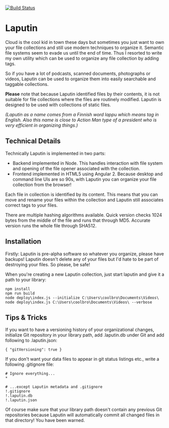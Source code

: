 [![Build Status](https://travis-ci.org/VilleSalonen/laputin.svg?branch=master)](https://travis-ci.org/VilleSalonen/laputin) 

Laputin
=======
Cloud is the cool kid in town these days but sometimes you just want to own your
file collections and still use modern techniques to organize it. Semantic file
systems seem to evade us until the end of time. Thus I resorted to write my own
utility which can be used to organize any file collection by adding tags.

So if you have a lot of podcasts, scanned documents, photographs or videos,
Laputin can be used to organize them into easily searchable and taggable
collections.

**Please** note that because Laputin identified files by their contents, it is not suitable for file collections where the files are routinely modified. Laputin is designed to be used with collections of static files.

*(Laputin as a name comes from a Finnish word lappu which means tag in English. Also this name is close to Action Man type of a president who is very efficient in organizing things.)*

Technical Details
-----------------
Technically Laputin is implemented in two parts:
* Backend implemented in Node. This handles interaction with file system and opening of the file opener associated with the collection.
* Frontend implemented in HTML5 using Angular 2. Because desktop and command line UIs are so 90s, with Laputin you can organize your file collection from the browser!

Each file in collection is identified by its content. This means that you can
move and rename your files within the collection and Laputin still associates
correct tags to your files.

There are multiple hashing algorithms available. Quick version checks 1024
bytes from the middle of the file and runs that through MD5. Accurate
version runs the whole file through SHA512.

Installation
------------
Firstly: Laputin is pre-alpha software so whatever you organize, please have
backups! Laputin doesn't delete any of your files but I'd hate to be part of
destroying your files. So please, be safe!

When you're creating a new Laputin collection, just start laputin and give it a
path to your library:

    npm install
    npm run build
    node deploy\index.js --initialize C:\Users\coolbro\Documents\Videos\
    node deploy\index.js C:\Users\coolbro\Documents\Videos\ --verbose


Tips & Tricks
-------------
If you want to have a versioning history of your organizational changes,
initialize Git repository in your library path, add .laputin.db under Git and
add following to .laputin.json:

    { "gitVersioning": true }

If you don't want your data files to appear in git status listings etc., write
a following .gitignore file:

    # Ignore everything...
    *

    # ...except Laputin metadata and .gitignore
    !.gitignore
    !.laputin.db
    !.laputin.json

Of course make sure that your library path doesn't contain any previous Git
repositories because Laputin will automatically commit all changed files in that
directory! You have been warned.
